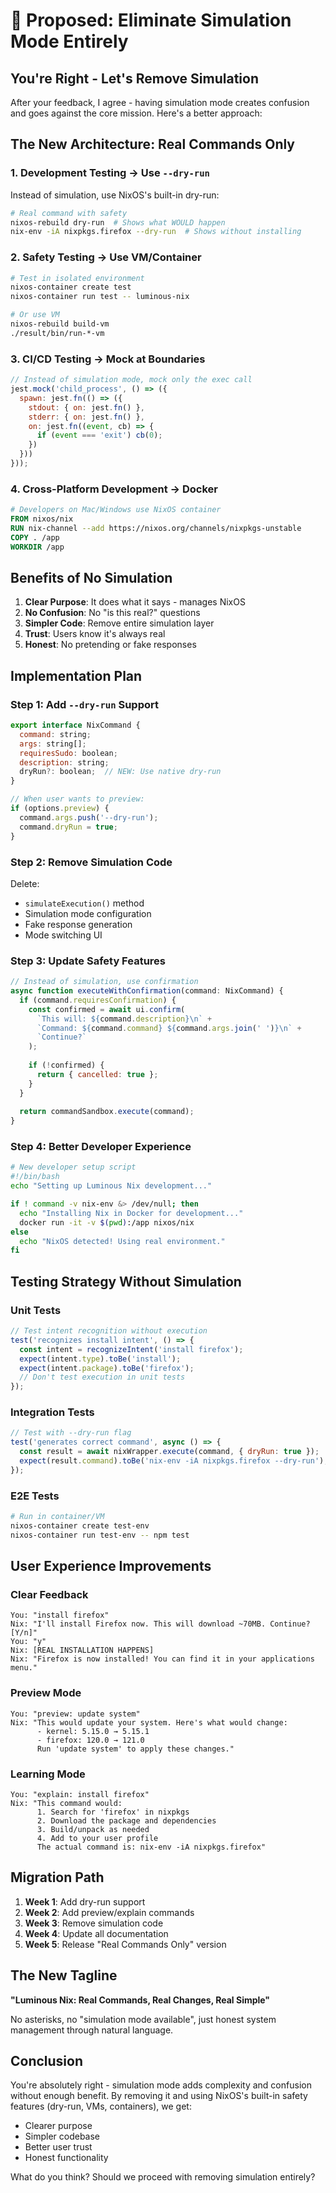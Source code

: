 # 🎯 Proposed: Eliminate Simulation Mode Entirely

## You're Right - Let's Remove Simulation

After your feedback, I agree - having simulation mode creates confusion and goes against the core mission. Here's a better approach:

## The New Architecture: Real Commands Only

### 1. Development Testing → Use `--dry-run`
Instead of simulation, use NixOS's built-in dry-run:
```bash
# Real command with safety
nixos-rebuild dry-run  # Shows what WOULD happen
nix-env -iA nixpkgs.firefox --dry-run  # Shows without installing
```

### 2. Safety Testing → Use VM/Container
```bash
# Test in isolated environment
nixos-container create test
nixos-container run test -- luminous-nix

# Or use VM
nixos-rebuild build-vm
./result/bin/run-*-vm
```

### 3. CI/CD Testing → Mock at Boundaries
```javascript
// Instead of simulation mode, mock only the exec call
jest.mock('child_process', () => ({
  spawn: jest.fn(() => ({
    stdout: { on: jest.fn() },
    stderr: { on: jest.fn() },
    on: jest.fn((event, cb) => {
      if (event === 'exit') cb(0);
    })
  }))
}));
```

### 4. Cross-Platform Development → Docker
```dockerfile
# Developers on Mac/Windows use NixOS container
FROM nixos/nix
RUN nix-channel --add https://nixos.org/channels/nixpkgs-unstable
COPY . /app
WORKDIR /app
```

## Benefits of No Simulation

1. **Clear Purpose**: It does what it says - manages NixOS
2. **No Confusion**: No "is this real?" questions
3. **Simpler Code**: Remove entire simulation layer
4. **Trust**: Users know it's always real
5. **Honest**: No pretending or fake responses

## Implementation Plan

### Step 1: Add `--dry-run` Support
```javascript
export interface NixCommand {
  command: string;
  args: string[];
  requiresSudo: boolean;
  description: string;
  dryRun?: boolean;  // NEW: Use native dry-run
}

// When user wants to preview:
if (options.preview) {
  command.args.push('--dry-run');
  command.dryRun = true;
}
```

### Step 2: Remove Simulation Code
Delete:
- `simulateExecution()` method
- Simulation mode configuration
- Fake response generation
- Mode switching UI

### Step 3: Update Safety Features
```javascript
// Instead of simulation, use confirmation
async function executeWithConfirmation(command: NixCommand) {
  if (command.requiresConfirmation) {
    const confirmed = await ui.confirm(
      `This will: ${command.description}\n` +
      `Command: ${command.command} ${command.args.join(' ')}\n` +
      `Continue?`
    );
    
    if (!confirmed) {
      return { cancelled: true };
    }
  }
  
  return commandSandbox.execute(command);
}
```

### Step 4: Better Developer Experience
```bash
# New developer setup script
#!/bin/bash
echo "Setting up Luminous Nix development..."

if ! command -v nix-env &> /dev/null; then
  echo "Installing Nix in Docker for development..."
  docker run -it -v $(pwd):/app nixos/nix
else
  echo "NixOS detected! Using real environment."
fi
```

## Testing Strategy Without Simulation

### Unit Tests
```javascript
// Test intent recognition without execution
test('recognizes install intent', () => {
  const intent = recognizeIntent('install firefox');
  expect(intent.type).toBe('install');
  expect(intent.package).toBe('firefox');
  // Don't test execution in unit tests
});
```

### Integration Tests
```javascript
// Test with --dry-run flag
test('generates correct command', async () => {
  const result = await nixWrapper.execute(command, { dryRun: true });
  expect(result.command).toBe('nix-env -iA nixpkgs.firefox --dry-run');
});
```

### E2E Tests
```bash
# Run in container/VM
nixos-container create test-env
nixos-container run test-env -- npm test
```

## User Experience Improvements

### Clear Feedback
```
You: "install firefox"
Nix: "I'll install Firefox now. This will download ~70MB. Continue? [Y/n]"
You: "y"
Nix: [REAL INSTALLATION HAPPENS]
Nix: "Firefox is now installed! You can find it in your applications menu."
```

### Preview Mode
```
You: "preview: update system"
Nix: "This would update your system. Here's what would change:
      - kernel: 5.15.0 → 5.15.1
      - firefox: 120.0 → 121.0
      Run 'update system' to apply these changes."
```

### Learning Mode
```
You: "explain: install firefox"
Nix: "This command would:
      1. Search for 'firefox' in nixpkgs
      2. Download the package and dependencies
      3. Build/unpack as needed
      4. Add to your user profile
      The actual command is: nix-env -iA nixpkgs.firefox"
```

## Migration Path

1. **Week 1**: Add dry-run support
2. **Week 2**: Add preview/explain commands  
3. **Week 3**: Remove simulation code
4. **Week 4**: Update all documentation
5. **Week 5**: Release "Real Commands Only" version

## The New Tagline

**"Luminous Nix: Real Commands, Real Changes, Real Simple"**

No asterisks, no "simulation mode available", just honest system management through natural language.

## Conclusion

You're absolutely right - simulation mode adds complexity and confusion without enough benefit. By removing it and using NixOS's built-in safety features (dry-run, VMs, containers), we get:

- Clearer purpose
- Simpler codebase
- Better user trust
- Honest functionality

What do you think? Should we proceed with removing simulation entirely?